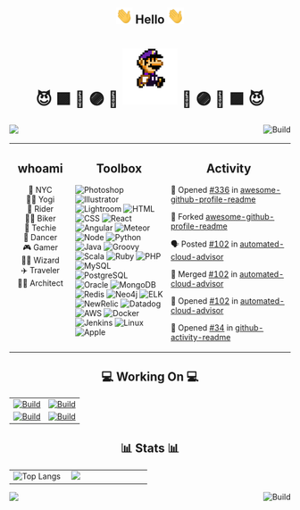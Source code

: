 <!DOCTYPE html>
<!-- Hello -->
<h2 align="center"><img src="https://raw.githubusercontent.com/aakhtar3/aakhtar3/main/img/wave.gif" width="30px"> Hello <img src="https://raw.githubusercontent.com/aakhtar3/aakhtar3/main/img/wave.gif" width="30px"></h2>

<h1 align="center">
    😈 🟪 💜 🟣 👾 <img src="https://raw.githubusercontent.com/aakhtar3/aakhtar3/main/img/jump.gif" width="100px"> 👾 🟣 💜 🟪 😈
</h1>

<img src="https://visitor-badge.glitch.me/badge?page_id=aakhtar3.aakhtar3"/> <img src="https://github.com/aakhtar3/aakhtar3/workflows/Update%20Activity/badge.svg?branch=main" align="right" alt="Build">

<table style="width:100%"><tr >
<td valign="top" width="22%">
<h2 align="center">whoami</h2>

<p align="center">
    📍 NYC
    </br>
    🧘‍♂️ Yogi
    </br>
    🛴 Rider
    </br>
    🚴‍♂️ Biker
    </br>
    💾 Techie
    </br>
    🕺 Dancer
    </br>
    🎮 Gamer
    </br>
    🧙‍♂️ Wizard
    </br>
    ✈️ Traveler
    </br>
    👨‍💻 Architect</a>
</p>
</td>
<!-- Skills -->
<td valign="top" width="34%">
<h2 align="center">Toolbox</h2>
<!-- Adobe -->
<img alt="Photoshop" src="https://img.shields.io/badge/Photoshop-black?&logo=adobe-photoshop&color=151515&logoColor=79ff97">
<img alt="Illustrator" src="https://img.shields.io/badge/Illustrator-black?&logo=adobe-illustrator&color=151515&logoColor=79ff97">
<img alt="Lightroom" src="https://img.shields.io/badge/Lightroom-black?&logo=adobe-lightroom-cc&color=151515&logoColor=79ff97">
<!-- Web -->
<img alt="HTML" src="https://img.shields.io/badge/HTML-black?&logo=html5&color=151515&logoColor=79ff97">
<img alt="CSS" src="https://img.shields.io/badge/CSS-black?&logo=css3&color=151515&logoColor=79ff97">
<img alt="React" src="https://img.shields.io/badge/React-black?&logo=react&color=151515&logoColor=79ff97">
<img alt="Angular" src="https://img.shields.io/badge/Angular-black?&logo=angular&color=151515&logoColor=79ff97">
<img alt="Meteor" src="https://img.shields.io/badge/Meteor-black?&logo=meteor&color=151515&logoColor=79ff97">
<!-- App -->
<img alt="Node" src="https://img.shields.io/badge/Node-black?&logo=node.js&color=151515&logoColor=79ff97">
<img alt="Python" src="https://img.shields.io/badge/Python-black?&logo=python&color=151515&logoColor=79ff97">
<img alt="Java" src="https://img.shields.io/badge/Java-black?&logo=java&color=151515&logoColor=79ff97">
<img alt="Groovy" src="https://img.shields.io/badge/Groovy-black?&logo=groovy&color=151515&logoColor=79ff97">
<img alt="Scala" src="https://img.shields.io/badge/Scala-black?&logo=scala&color=151515&logoColor=79ff97">
<img alt="Ruby" src="https://img.shields.io/badge/Ruby-black?&logo=ruby&color=151515&logoColor=79ff97">
<img alt="PHP" src="https://img.shields.io/badge/PHP-black?&logo=php&color=151515&logoColor=79ff97">
<!-- Data -->
<img alt="MySQL" src="https://img.shields.io/badge/MySQL-black?&logo=mysql&color=151515&logoColor=79ff97">
<img alt="PostgreSQL" src="https://img.shields.io/badge/PostgreSQL-black?&logo=postgresql&color=151515&logoColor=79ff97">
<img alt="Oracle" src="https://img.shields.io/badge/Oracle-black?&logo=oracle&color=151515&logoColor=79ff97">
<img alt="MongoDB" src="https://img.shields.io/badge/MongoDB-black?&logo=mongodb&color=151515&logoColor=79ff97">
<img alt="Redis" src="https://img.shields.io/badge/Redis-black?&logo=redis&color=151515&logoColor=79ff97">
<img alt="Neo4j" src="https://img.shields.io/badge/Neo4j-black?&logo=neo4j&color=151515&logoColor=79ff97">
<!-- Telemetry -->
<img alt="ELK" src="https://img.shields.io/badge/ELK-black?&logo=kibana&color=151515&logoColor=79ff97">
<img alt="NewRelic" src="https://img.shields.io/badge/New_Relic-black?&logo=new-relic&color=151515&logoColor=79ff97">
<img alt="Datadog" src="https://img.shields.io/badge/Datadog-black?&logo=datadog&color=151515&logoColor=79ff97">
<!-- DevOps -->
<img alt="AWS" src="https://img.shields.io/badge/AWS-black?&logo=amazon-aws&color=151515&logoColor=79ff97">
<img alt="Docker" src="https://img.shields.io/badge/Docker-black?&logo=docker&color=151515&logoColor=79ff97">
<img alt="Jenkins" src="https://img.shields.io/badge/Jenkins-black?&logo=jenkins&color=151515&logoColor=79ff97">
<!-- OS -->
<img alt="Linux" src="https://img.shields.io/badge/Linux-black?&logo=linux&color=151515&logoColor=79ff97">
<img alt="Apple" src="https://img.shields.io/badge/OSX-black?&logo=apple&color=151515&logoColor=79ff97">
</td>
<td valign="top" width="44%">
<h2 align="center">Activity</h2>
<!--START_SECTION:activity-->

💪 Opened [#336](https://github.com/abhisheknaiidu/awesome-github-profile-readme/pull/336) in [awesome-github-profile-readme](https://github.com/abhisheknaiidu/awesome-github-profile-readme)

🍴 Forked [awesome-github-profile-readme](https://github.com/abhisheknaiidu/awesome-github-profile-readme)

🗣 Posted [#102](https://github.com/disneystreaming/automated-cloud-advisor/issues/102) in [automated-cloud-advisor](https://github.com/disneystreaming/automated-cloud-advisor)

🎉 Merged [#102](https://github.com/disneystreaming/automated-cloud-advisor/pull/102) in [automated-cloud-advisor](https://github.com/disneystreaming/automated-cloud-advisor)

💪 Opened [#102](https://github.com/disneystreaming/automated-cloud-advisor/pull/102) in [automated-cloud-advisor](https://github.com/disneystreaming/automated-cloud-advisor)

💪 Opened [#34](https://github.com/jamesgeorge007/github-activity-readme/pull/34) in [github-activity-readme](https://github.com/jamesgeorge007/github-activity-readme)
<!--END_SECTION:activity-->
</td>
</tr></table>

<h2 align="center">💻 Working On 💻</h2>
<!-- Working on -->
<table>
<tr>
<td width="50%">
    <a href="https://github.com/disneystreaming/automated-cloud-advisor">
        <img alt="Build" src="https://github-readme-stats.vercel.app/api/pin/?username=disneystreaming&repo=automated-cloud-advisor&theme=dark&cache_seconds=43200">
    </a>
</td>
<td width="50%">
    <a href="https://github.com/donnemartin/awesome-aws">
        <img alt="Build" src="https://github-readme-stats.vercel.app/api/pin/?username=donnemartin&repo=awesome-aws&theme=dark&cache_seconds=86400">
    </a>
</td>
</tr>
<tr>
<td width="50%">
    <a href="https://github.com/jamesgeorge007/github-activity-readme">
        <img alt="Build" src="https://github-readme-stats.vercel.app/api/pin/?username=jamesgeorge007&repo=github-activity-readme&theme=dark&cache_seconds=86400">
    </a>
</td>
<td width="50%">
    <a href="https://github.com/abhisheknaiidu/awesome-github-profile-readme">
        <img alt="Build" src="https://github-readme-stats.vercel.app/api/pin/?username=abhisheknaiidu&repo=awesome-github-profile-readme&theme=dark&cache_seconds=86400">
    </a>
</td>
</tr>
</table>

<h2 align="center">📊 Stats 📊</h2>

<table><tr>
<td width="40%">
    <img alt="Top Langs" src="https://github-readme-stats.vercel.app/api/top-langs/?username=aakhtar3&langs_count=8&theme=dark&cache_seconds=43200&layout=compact&hide=jupyter notebook">
</td>
<td width="55%">
    <img src="https://github-readme-stats.vercel.app/api?username=aakhtar3&theme=dark&show_icons=true&cache_seconds=43200"/>
</td>
</tr></table>

<img src="https://github.com/aakhtar3/aakhtar3/workflows/Update%20Activity/badge.svg?branch=main" align="right" alt="Build"> <img src="https://visitor-badge.glitch.me/badge?page_id=aakhtar3.aakhtar3" />
